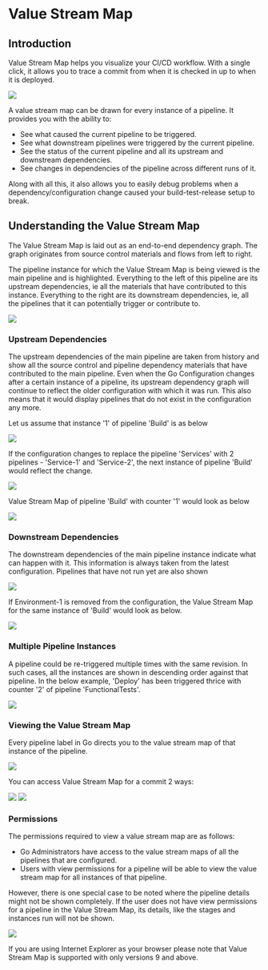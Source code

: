 # Value Stream Map

## Introduction

Value Stream Map helps you visualize your CI/CD workflow. With a single click, it allows you to trace a commit from when it is checked in up to when it is deployed.

![](../resources/images/whole_map.png)

A value stream map can be drawn for every instance of a pipeline. It provides you with the ability to:

-   See what caused the current pipeline to be triggered.
-   See what downstream pipelines were triggered by the current pipeline.
-   See the status of the current pipeline and all its upstream and downstream dependencies.
-   See changes in dependencies of the pipeline across different runs of it.

Along with all this, it also allows you to easily debug problems when a dependency/configuration change caused your build-test-release setup to break.

## Understanding the Value Stream Map

The Value Stream Map is laid out as an end-to-end dependency graph. The graph originates from source control materials and flows from left to right.

The pipeline instance for which the Value Stream Map is being viewed is the main pipeline and is highlighted. Everything to the left of this pipeline are its upstream dependencies, ie all the materials that have contributed to this instance. Everything to the right are its downstream dependencies, ie, all the pipelines that it can potentially trigger or contribute to.

![](../resources/images/upstream_and_downstream.png)

### Upstream Dependencies

The upstream dependencies of the main pipeline are taken from history and show all the source control and pipeline dependency materials that have contributed to the main pipeline. Even when the Go Configuration changes after a certain instance of a pipeline, its upstream dependency graph will continue to reflect the older configuration with which it was run. This also means that it would display pipelines that do not exist in the configuration any more.

Let us assume that instance '1' of pipeline 'Build' is as below

![](../resources/images/upstream.png)

If the configuration changes to replace the pipeline 'Services' with 2 pipelines - 'Service-1' and 'Service-2', the next instance of pipeline 'Build' would reflect the change.

![](../resources/images/upstream_config_changed.png)

Value Stream Map of pipeline 'Build' with counter '1' would look as below

![](../resources/images/upstream_pipeline_deleted.png)

### Downstream Dependencies

The downstream dependencies of the main pipeline instance indicate what can happen with it. This information is always taken from the latest configuration. Pipelines that have not run yet are also shown

![](../resources/images/downstream_unrun_instance.png)

If Environment-1 is removed from the configuration, the Value Stream Map for the same instance of 'Build' would look as below.

![](../resources/images/downstream_pipeline_deleted.png)

### Multiple Pipeline Instances

A pipeline could be re-triggered multiple times with the same revision. In such cases, all the instances are shown in descending order against that pipeline. In the below example, 'Deploy' has been triggered thrice with counter '2' of pipeline 'FunctionalTests'.

![](../resources/images/multiple_instances.png)

### Viewing the Value Stream Map

Every pipeline label in Go directs you to the value stream map of that instance of the pipeline.

![](../resources/images/navigation.png)

You can access Value Stream Map for a commit 2 ways:

![](../resources/images/vsm_commit_1.png)
![](../resources/images/vsm_commit_2.png)

### Permissions

The permissions required to view a value stream map are as follows:

-   Go Administrators have access to the value stream maps of all the pipelines that are configured.
-   Users with view permissions for a pipeline will be able to view the value stream map for all instances of that pipeline.

However, there is one special case to be noted where the pipeline details might not be shown completely. If the user does not have view permissions for a pipeline in the Value Stream Map, its details, like the stages and instances run will not be shown.

![](../resources/images/no_view_permissions.png)

If you are using Internet Explorer as your browser please note that Value Stream Map is supported with only versions 9 and above.